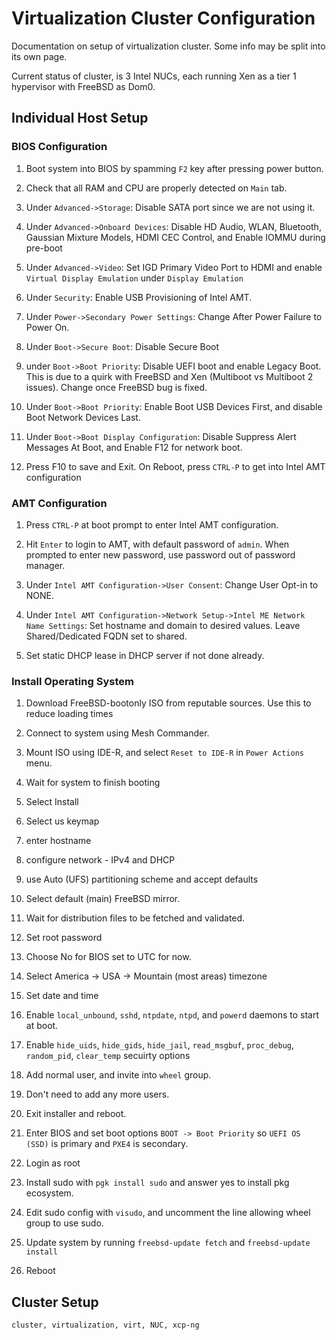 <h1 id="top">Virtualization Cluster Configuration</h1>

Documentation on setup of virtualization cluster. Some info may be split into its own page.

Current status of cluster, is 3 Intel NUCs, each running Xen as a tier 1 hypervisor with FreeBSD as Dom0.


<h2 id="ind-host-setup">Individual Host Setup</h2>

<h3 id="bios-config">BIOS Configuration</h3>

1.	Boot system into BIOS by spamming `F2` key after pressing power button.

2.	Check that all RAM and CPU are properly detected on `Main` tab.

3.	Under `Advanced->Storage`: Disable SATA port since we are not using it.

4.	Under `Advanced->Onboard Devices`: Disable HD Audio, WLAN, Bluetooth,
	Gaussian Mixture Models, HDMI CEC Control, and Enable IOMMU during pre-boot

5.	Under `Advanced->Video`: Set IGD Primary Video Port to HDMI and enable
	`Virtual Display Emulation` under `Display Emulation`

6.	Under `Security`: Enable USB Provisioning of Intel AMT.

7.	Under `Power->Secondary Power Settings`: Change After Power Failure to
	Power On.

8.	Under `Boot->Secure Boot`: Disable Secure Boot

9.	under `Boot->Boot Priority`: Disable UEFI boot and enable Legacy Boot. This
	is due to a quirk with FreeBSD and Xen (Multiboot vs Multiboot 2 issues).
	Change once FreeBSD bug is fixed.

10.	Under `Boot->Boot Priority`: Enable Boot USB Devices First, and disable
	Boot Network Devices Last.

11.	Under `Boot->Boot Display Configuration`: Disable Suppress Alert Messages
	At Boot, and Enable F12 for network boot.

12.	Press F10 to save and Exit. On Reboot, press `CTRL-P` to get into Intel AMT configuration

<h3 id="amt-config">AMT Configuration</h3>

1.	Press `CTRL-P` at boot prompt to enter Intel AMT configuration.

2.	Hit `Enter` to login to AMT, with default password of `admin`. When
	prompted to enter new password, use password out of password manager.

3.	Under `Intel AMT Configuration->User Consent`: Change User Opt-in to NONE.

4.	Under `Intel AMT Configuration->Network Setup->Intel ME Network Name
	Settings`: Set hostname and domain to desired values. Leave
	Shared/Dedicated FQDN set to shared.

5.	Set static DHCP lease in DHCP server if not done already.

<h3 id="os-install">Install Operating System</h3>

1.	Download FreeBSD-bootonly ISO from reputable sources. Use this to reduce loading times

2.	Connect to system using Mesh Commander.

3.	Mount ISO using IDE-R, and select `Reset to IDE-R` in `Power Actions` menu.

4.	Wait for system to finish booting

5.	Select Install

6.	Select us keymap

7.	enter hostname

8.	configure network - IPv4 and DHCP

9.	use Auto (UFS) partitioning scheme and accept defaults

10.	Select default (main) FreeBSD mirror.

11.	Wait for distribution files to be fetched and validated.

12.	Set root password

13.	Choose No for BIOS set to UTC for now.

14.	Select America -> USA -> Mountain (most areas) timezone

15.	Set date and time

16.	Enable `local_unbound`, `sshd`, `ntpdate`, `ntpd`, and `powerd` daemons to start at boot.

17. Enable `hide_uids`, `hide_gids`, `hide_jail`, `read_msgbuf`, `proc_debug`, `random_pid`, `clear_temp` secuirty options

18.	Add normal user, and invite into `wheel` group.

19.	Don't need to add any more users.

20.	Exit installer and reboot.

21.	Enter BIOS and set boot options `BOOT -> Boot Priority`  so `UEFI OS (SSD)` is primary and `PXE4` is secondary.

22.	Login as root

23.	Install sudo with `pgk install sudo` and answer yes to install pkg ecosystem.

24.	Edit sudo config with `visudo`, and uncomment the line allowing wheel group to use sudo.

25.	Update system by running `freebsd-update fetch` and `freebsd-update install`

26.	Reboot


<h2 id="cluster-setup">Cluster Setup</h2>


```tags
cluster, virtualization, virt, NUC, xcp-ng
```
